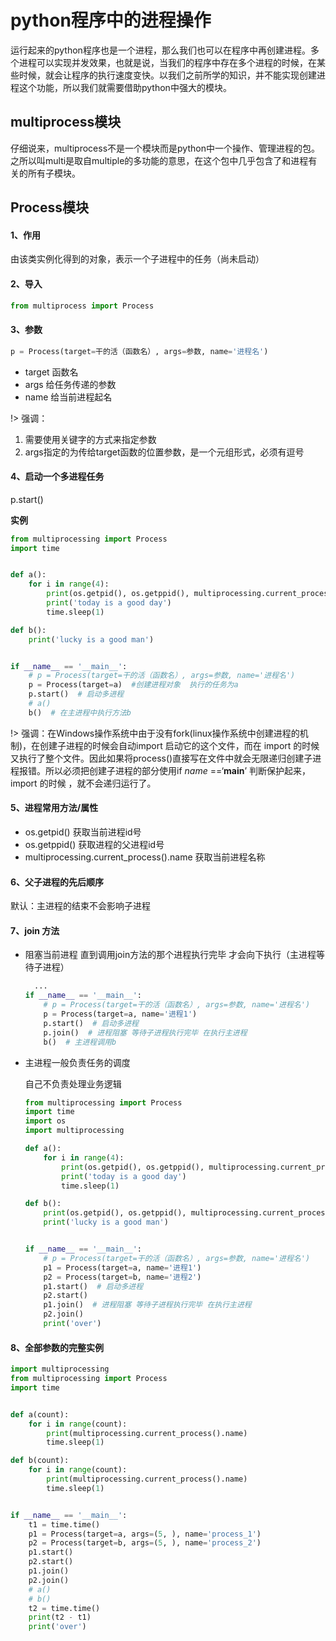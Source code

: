 # python程序中的进程操作

运行起来的python程序也是一个进程，那么我们也可以在程序中再创建进程。多个进程可以实现并发效果，也就是说，当我们的程序中存在多个进程的时候，在某些时候，就会让程序的执行速度变快。以我们之前所学的知识，并不能实现创建进程这个功能，所以我们就需要借助python中强大的模块。

## multiprocess模块

 仔细说来，multiprocess不是一个模块而是python中一个操作、管理进程的包。 之所以叫multi是取自multiple的多功能的意思，在这个包中几乎包含了和进程有关的所有子模块。

## Process模块

#### 1、作用

由该类实例化得到的对象，表示一个子进程中的任务（尚未启动）

#### 2、导入

```python
from multiprocess import Process
```

#### 3、参数

```python
p = Process(target=干的活（函数名）, args=参数, name='进程名')
```

- target  函数名
- args   给任务传递的参数
- name  给当前进程起名

!> 强调： 

1. 需要使用关键字的方式来指定参数 
2. args指定的为传给target函数的位置参数，是一个元组形式，必须有逗号

#### 4、启动一个多进程任务

p.start()

**实例**

```python
from multiprocessing import Process
import time


def a():
    for i in range(4):
        print(os.getpid(), os.getppid(), multiprocessing.current_process().name)
        print('today is a good day')
        time.sleep(1)

def b():
    print('lucky is a good man')


if __name__ == '__main__':
    # p = Process(target=干的活（函数名）, args=参数, name='进程名')
    p = Process(target=a)  #创建进程对象  执行的任务为a
    p.start()  # 启动多进程
    # a()
    b()  # 在主进程中执行方法b
```

!> 强调：在Windows操作系统中由于没有fork(linux操作系统中创建进程的机制)，在创建子进程的时候会自动import 启动它的这个文件，而在 import 的时候又执行了整个文件。因此如果将process()直接写在文件中就会无限递归创建子进程报错。所以必须把创建子进程的部分使用if _*name*_ ==‘__main__’ 判断保护起来，import 的时候 ，就不会递归运行了。

#### 5、进程常用方法/属性

+ os.getpid()  获取当前进程id号
+ os.getppid()  获取进程的父进程id号
+ multiprocessing.current_process().name   获取当前进程名称

#### 6、父子进程的先后顺序

默认：主进程的结束不会影响子进程

#### 7、join 方法

+ 阻塞当前进程  直到调用join方法的那个进程执行完毕  才会向下执行（主进程等待子进程）

  ```python
  	...
  if __name__ == '__main__':
      # p = Process(target=干的活（函数名）, args=参数, name='进程名')
      p = Process(target=a, name='进程1')
      p.start()  # 启动多进程
      p.join()  # 进程阻塞 等待子进程执行完毕 在执行主进程
      b()  # 主进程调用b
  ```

+ 主进程一般负责任务的调度

  自己不负责处理业务逻辑

  ```python
  from multiprocessing import Process
  import time
  import os
  import multiprocessing
  
  def a():
      for i in range(4):
          print(os.getpid(), os.getppid(), multiprocessing.current_process().name)
          print('today is a good day')
          time.sleep(1)
  
  def b():
      print(os.getpid(), os.getppid(), multiprocessing.current_process().name)
      print('lucky is a good man')
  
  
  if __name__ == '__main__':
      # p = Process(target=干的活（函数名）, args=参数, name='进程名')
      p1 = Process(target=a, name='进程1')
      p2 = Process(target=b, name='进程2')
      p1.start()  # 启动多进程
      p2.start()
      p1.join()  # 进程阻塞 等待子进程执行完毕 在执行主进程
      p2.join()
      print('over')
  ```

#### 8、全部参数的完整实例

  ```python
  import multiprocessing
  from multiprocessing import Process
  import time
  
  
  def a(count):
      for i in range(count):
          print(multiprocessing.current_process().name)
          time.sleep(1)
  
  def b(count):
      for i in range(count):
          print(multiprocessing.current_process().name)
          time.sleep(1)
  
  
  if __name__ == '__main__':
      t1 = time.time()
      p1 = Process(target=a, args=(5, ), name='process_1')
      p2 = Process(target=b, args=(5, ), name='process_2')
      p1.start()
      p2.start()
      p1.join()
      p2.join()
      # a()
      # b()
      t2 = time.time()
      print(t2 - t1)
      print('over')
  ```


